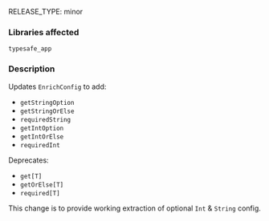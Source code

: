 RELEASE_TYPE: minor

### Libraries affected

`typesafe_app`

### Description

Updates `EnrichConfig` to add:

- `getStringOption`
- `getStringOrElse`
- `requiredString`
- `getIntOption`
- `getIntOrElse`
- `requiredInt`

Deprecates:

- `get[T]`
- `getOrElse[T]`
- `required[T]`

This change is to provide working extraction of optional `Int` & `String` config.